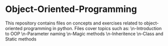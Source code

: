# Object-Oriented-Programming
This repository contains files on concepts and exercises related to object-oriented programming in python. Files cover topics such as:
\n-Introduction to OOP
\n-Parameter naming
\n-Magic methods
\n-Inheritence
\n-Class and Static methods
